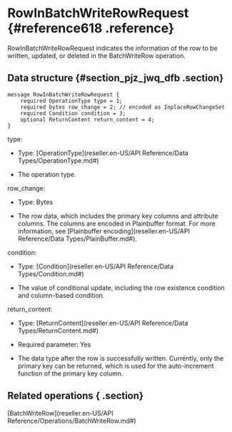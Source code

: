 # RowInBatchWriteRowRequest {#reference618 .reference}

RowInBatchWriteRowRequest indicates the information of the row to be written, updated, or deleted in the BatchWriteRow operation.

## Data structure {#section_pjz_jwq_dfb .section}

```language-xml
message RowInBatchWriteRowRequest {
    required OperationType type = 1;
    required bytes row_change = 2; // encoded as InplaceRowChangeSet
    required Condition condition = 3;
    optional ReturnContent return_content = 4;
} 

```

type:

-   Type: [OperationType](reseller.en-US/API Reference/Data Types/OperationType.md#) 

-   The operation type.


row\_change:

-   Type: Bytes

-   The row data, which includes the primary key columns and attribute columns. The columns are encoded in Plainbuffer format. For more information, see [Plainbuffer encoding](reseller.en-US/API Reference/Data Types/PlainBuffer.md#).


condition:

-   Type: [Condition](reseller.en-US/API Reference/Data Types/Condition.md#) 

-   The value of conditional update, including the row existence condition and column-based condition.


return\_content:

-   Type: [ReturnContent](reseller.en-US/API Reference/Data Types/ReturnContent.md#) 

-   Required parameter: Yes

-   The data type after the row is successfully written. Currently, only the primary key can be returned, which is used for the auto-increment function of the primary key column.


## Related operations { .section}

 [BatchWriteRow](reseller.en-US/API Reference/Operations/BatchWriteRow.md#) 

